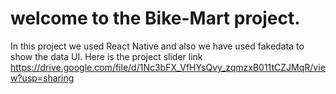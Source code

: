 # welcome to the Bike-Mart project.

In this project we used React Native and also we have used fakedata to show the data UI.
Here is the project  slider link https://drive.google.com/file/d/1Nc3bFX_VfHYsQvy_zqmzxB011tCZJMqR/view?usp=sharing 